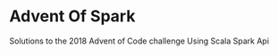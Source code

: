 Advent Of Spark
===============

Solutions to the 2018 Advent of Code challenge Using Scala Spark Api

